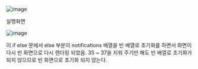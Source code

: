 ![image](https://github.com/user-attachments/assets/495e9cb8-65f2-4f6e-8707-72c0ce1e0258)


실행화면


![image](https://github.com/user-attachments/assets/0b4db1e5-f268-4fd9-abf1-013c1f8daa2a)

이 if else 문에서
else 부분이 notifications 배열을 빈 배열로 초기화를 하면서 화면이 다시 빈 화면으로 다시 렌더링 되었음.
35 ~ 37을 지워 주기만 해도 빈 배열로 초기화가 되지 않으므로 빈 화면으로 초기화 되지 않는다.

